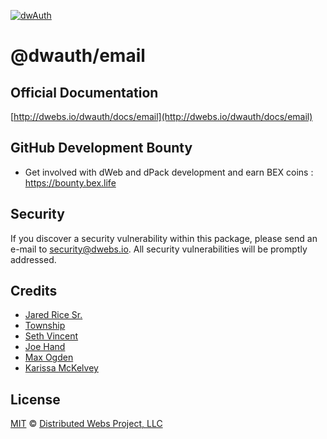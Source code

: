 [![dwAuth](https://raw.githubusercontent.com/DistributedWeb/dweb-design/master/repo-headers/dwauth-header.png)](https://dwebs.io/dwauth)<br>

# @dwauth/email

## Official Documentation

[http://dwebs.io/dwauth/docs/email](http://dwebs.io/dwauth/docs/email)

## GitHub Development Bounty

- Get involved with dWeb and dPack development and earn BEX coins : https://bounty.bex.life

## Security

If you discover a security vulnerability within this package, please send an e-mail to security@dwebs.io. All security vulnerabilities will be promptly addressed.

## Credits

- [Jared Rice Sr.](https://github.com/jaredricesr)
- [Township](https://github.com/township)
- [Seth Vincent](https://github.com/sethvincent)
- [Joe Hand](https://github.com/joehand)
- [Max Ogden](https://github.com/maxogden)
- [Karissa McKelvey](https://github.com/karissa)

## License

[MIT](LICENSE.md) © [Distributed Webs Project, LLC](https://distributedwebs.org)
